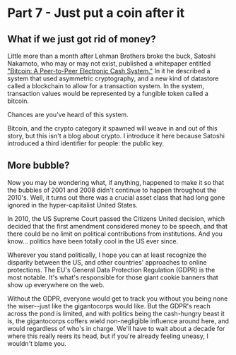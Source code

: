 # Part 7 - Just put a coin after it

## What if we just got rid of money?

Little more than a month after Lehman Brothers broke the buck, Satoshi Nakamoto, who may or may not exist, published a whitepaper entitled ["Bitcoin: A Peer-to-Peer Electronic Cash System."][bitcoin]
In it he described a system that used asymmetric cryptography, and a new kind of datastore called a blockchain to allow for a transaction system.
In the system, transaction values would be represented by a fungible token called a bitcoin. 

Chances are you've heard of this system.

Bitcoin, and the crypto category it spawned will weave in and out of this story, but this isn't a blog about crypto. 
I introduce it here because Satoshi introduced a third identifier for people: the public key. 

## More bubble?

Now you may be wondering what, if anything, happened to make it so that the bubbles of 2001 and 2008 didn't continue to happen throughout the 2010's.
Well, it turns out there was a crucial asset class that had long gone ignored in the hyper-capitalist United States. 

In 2010, the US Supreme Court passed the Citizens United decision, which decided that the first amendment considered money to be speech, and that there could be no limit on political contributions from institutions.
And you know... politics have been totally cool in the US ever since.

Wherever you stand politically, I hope you can at least recognize the disparity between the US, and other countries' approaches to online protections. 
The EU's General Data Protection Regulation (GDPR) is the most notable. 
It's what's responsible for those giant cookie banners that show up everywhere on the web.

Without the GDPR, everyone would get to track you without you being none the wiser--just like the gigantocorps would like.
But the GDPR's reach across the pond is limited, and with politics being the cash-hungry beast it is, the gigantocorps coffers wield non-negligible influence around here, and would regardless of who's in charge.
We'll have to wait about a decade for where this really reers its head, but if you're already feeling uneasy, I wouldn't blame you.


[fbvduguid]: https://en.wikipedia.org/wiki/Facebook,_Inc._v._Duguid
[linktree]: https://www.adamenfroy.com/linktree-alternatives
[onion]: https://theonion.com/t-herman-zweibel-in-memoriam-1819583647/
[birthday]: https://en.wikipedia.org/wiki/Birthday_problem
[elwood]: https://en.wikipedia.org/wiki/Elwood_Edwards
[oauth]: https://www.rfc-editor.org/rfc/rfc5849
[dynamo]: https://www.allthingsdistributed.com/files/amazon-dynamo-sosp2007.pdf
[bitcoin]: https://bitcoin.org/bitcoin.pdf
[sim]: https://en.wikipedia.org/wiki/SIM_swap_scam
[investigation]: https://www.vice.com/en/article/fcc-propose-fines-verizon-att-sprint-tmobile-selling-location-data/
[oh-the-forties-were-a-looong-time-ago]: https://www.nationalgeographic.com/history/article/141207-world-war-advertising-consumption-anniversary-people-photography-culture
[flatiron]: https://en.wikipedia.org/wiki/Flat_Iron_Building_(Chicago)

[^1]: "auth is short for authentication (authn) and authorization (authz). The former establishes who you are, and the latter establishes that you are able to do what you're trying to do. I like writing about auth, which is why I'm going to leave this as a footnote, and not add fifty paragraphs to this post."

[^2]: "Elwood was paid not one, but two cool Benjamins for his recording of perhaps the most well-known voice acting of the 90s."

[^3]: "If you make your money from ads, I've got no beef with you. The ad-dispensing companies have made it their mission to encroach on your creative space as much as possible to extract value from your hard work. I'm here to help carve out a path to you making more money in addition to how you use the ad networks."

[^4]: "When Google created a parent company Alphabet, Alphabet dropped the don't be evil. The don't be evil line moved to Google's code of conduct. I wanted to avoid inferring anything from this, but when you change something like don't be evil to anything else, it's worth a questioning glance."

[^5]: "I told you not to look it up"

[^6]: "This story is a little different than what I've represented here, and this is mostly based on my recollection of the film the Social Network, which was itself inaccurate, but I don't much care. Facebook is the largest deseminator of disinformation on the planet, and I'm not too worried about them getting a turn."

[^7]: "Yes there are plenty of bank fees, and some accounts do have monthly fees, but those are largely just because banks are dicks"

[^8]: "So banks don't hold a lot of cash, because cash is better used in investments. So to handle their day-to-day operation they borrow money for really short terms (like for a day) from money market funds. They pay this back with a small amount of interest, and that gets paid to the investors in the money market. When Lehman Brothers collapsed, the debt it owed to the money market represented money that was effectively gone."

[^9]: "These jamokes reneged on so many dumb promises this time, but the one that I think just really sums it all up is Haven, the healthcare venture that Warren Buffet and Jeff Bezos started to fix healthcare. It shudown unceremoniously in 2021, after doing nothing. The second richest man on Earth just gives up after a couple of years, because something's too hard, what a ballsack."

[^10]: "At the time, all Starbucks employees were granted stock options, and thus the company referred to its employees as 'partners'."

[^11]: "Both The Fediverse, and Bluesky are implementations of distributed systems based on underlying protocols. The Fediverse's ActivityPub protocol, and thus The Fediverse, came first, but despite the first-mover advantage, lags behind Bluesky these days in user adoption. The reason for this is a combo of marketing and usability, and definitely outside of the scope of this footnote."

[^12]: "There are, of course, things that are so heinous, that even if they're aren't illegal in the uploader's juristiction it will result in excommunication."
